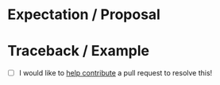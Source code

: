 <!-- Thanks for submitting an issue! Please describe the issue. -->

# Expectation / Proposal

# Traceback / Example

- [ ] I would like to [help contribute](https://PrefectHQ.github.io/prefect-ray/#contributing) a pull request to resolve this!

